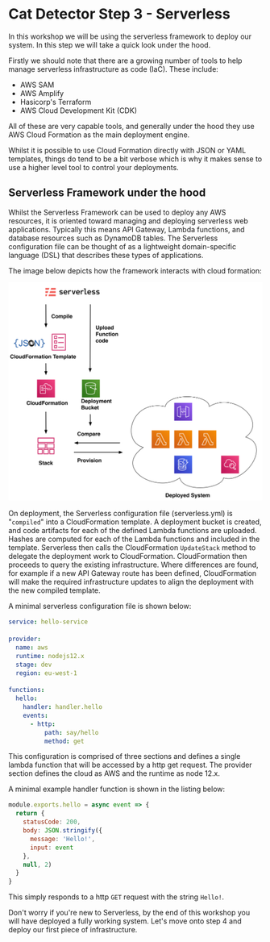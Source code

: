 # Cat Detector Step 3 - Serverless
In this workshop we will be using the serverless framework to deploy our system. In this step we will take a quick look under the hood.

Firstly we should note that there are a growing number of tools to help manage serverless infrastructure as code (IaC). These include:

* AWS SAM
* AWS Amplify
* Hasicorp's Terraform
* AWS Cloud Development Kit (CDK)

All of these are very capable tools, and generally under the hood they use AWS Cloud Formation as the main deployment engine.

Whilst it is possible to use Cloud Formation directly with JSON or YAML templates, things do tend to be a bit verbose which is why it makes sense to use a higher level tool to control your deployments. 

## Serverless Framework under the hood
Whilst the Serverless Framework can be used to deploy any AWS resources, it is oriented toward managing and deploying serverless web applications. Typically this means API Gateway, Lambda functions, and database resources such as DynamoDB tables. The Serverless configuration file can be thought of as a lightweight domain-specific language (DSL) that describes these types of applications.

The image below depicts how the framework interacts with cloud formation:

![Serverless](./ServerlessUnderTheHood.png "Serverless")

On deployment, the Serverless configuration file (serverless.yml) is "`compiled`" into a CloudFormation template. A deployment bucket is created, and code artifacts for each of the defined Lambda functions are uploaded. Hashes are computed for each of the Lambda functions and included in the template. Serverless then calls the CloudFormation `UpdateStack` method to delegate the deployment work to CloudFormation. CloudFormation then proceeds to query the existing infrastructure. Where differences are found, for example if a new API Gateway route has been defined, CloudFormation will make the required infrastructure updates to align the deployment with the new compiled template.

A minimal serverless configuration file is shown below:

```yaml
service: hello-service

provider:
  name: aws
  runtime: nodejs12.x
  stage: dev
  region: eu-west-1

functions:
  hello:
    handler: handler.hello
    events:
      - http:
          path: say/hello
          method: get
```

This configuration is comprised of three sections and defines a single lambda function that will be accessed by a http get request. The provider section defines the cloud as AWS and the runtime as node 12.x.

A minimal example handler function is shown in the listing below:

```javascript
module.exports.hello = async event => {
  return {
    statusCode: 200,
    body: JSON.stringify({
      message: 'Hello!',
      input: event
    },
    null, 2)
  }
}
```

This simply responds to a http `GET` request with the string `Hello!`.

Don't worry if you're new to Serverless, by the end of this workshop you will have deployed a fully working system. Let's move onto step 4 and deploy our first piece of infrastructure.
